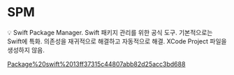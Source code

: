 # SPM

<aside>
💡 Swift Package Manager.
Swift 패키지 관리를 위한 공식 도구.
기본적으로는 Swift에 특화.
의존성을 재귀적으로 해결하고 자동적으로 해결.
XCode Project 파일을 생성하지 않음.

</aside>

[Package%20swift%2013ff37315c44807abb82d25acc3bd688](Package%20swift%2013ff37315c44807abb82d25acc3bd688)